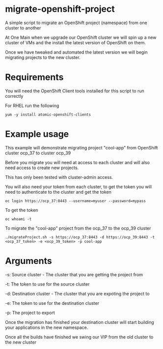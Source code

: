 # migrate-openshift-project
A simple script to migrate an OpenShift project (namespace) from one cluster to another


At One Main when we upgrade our OpenShift cluster we will spin up a new cluster of VMs and the install the latest version of OpenShift on them.

Once we have tweaked and automated the latest version we will begin migrating projects to the new cluster.

# Requirements

You will need the OpenShift Client tools installed for this script to run correctly

For RHEL run the following

`yum -y install atomic-openshift-clients`

# Example usage

This example will demonstrate migrating project "cool-app" from OpenShift cluster ocp_37 to cluster ocp_39

Before you migrate you will need at access to each cluster and will also need access to create new projects.

This has only been tested with cluster-admin access.

You will also need your token from each cluster, to get the token you will need to authenticate to the cluster and get the token

`oc login https://ocp_37:8443 --username=myuser --password=mypass`

To get the token

`oc whoami -t`

To migrate the "cool-app" project from the ocp_37 to the ocp_39 cluster

`./migrateProject.sh -s https://ocp_37:8443 -d https://ocp_39:8443 -t <ocp_37_token> -e <ocp_39_token> -p cool-app`

# Arguments

-s: Source cluster - The cluster that you are getting the project from

-t: The token to use for the source cluster

-d: Destination cluster - The cluster that you are expoting the project to

-e: The token to use for the destination cluster

-p: The project to export


Once the migration has finished your destination cluster will start building your applications in the new namespace.

Once all the builds have finished we swing our VIP from the old cluster to the new cluster


